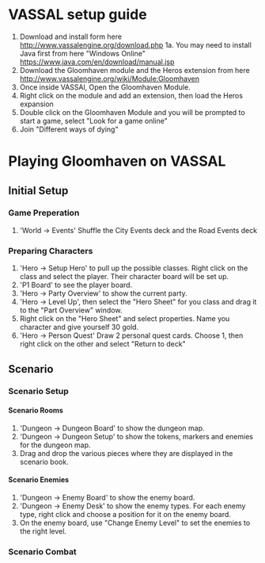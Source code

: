 # VASSAL setup guide #
1. Download and install form here http://www.vassalengine.org/download.php
1a. You may need to install Java first from here "Windows Online" https://www.java.com/en/download/manual.jsp
2. Download the Gloomhaven module and the Heros extension from here http://www.vassalengine.org/wiki/Module:Gloomhaven
3. Once inside VASSAl, Open the Gloomhaven Module.
4. Right click on the module and add an extension, then load the Heros expansion
5. Double click on the Gloomhaven Module and you will be prompted to start a game, select "Look for a game online"
6. Join "Different ways of dying"

# Playing Gloomhaven on VASSAL #
## Initial Setup ##
### Game Preperation ###
1. 'World -> Events' Shuffle the City Events deck and the Road Events deck
### Preparing Characters ###
1. 'Hero -> Setup Hero' to pull up the possible classes. Right click on the class and select the player. Their character board will be set up.
2. 'P1 Board' to see the player board. 
3. 'Hero -> Party Overview' to show the current party.
4. 'Hero -> Level Up', then select the "Hero Sheet" for you class and drag it to the "Part Overview" window.
5. Right click on the "Hero Sheet" and select properties. Name you character and give yourself 30 gold.
6. 'Hero -> Person Quest' Draw 2 personal quest cards. Choose 1, then right click on the other and select "Return to deck"
## Scenario ##
### Scenario Setup ###
#### Scenario Rooms ####
1. 'Dungeon -> Dungeon Board' to show the dungeon map.
2. 'Dungeon -> Dungeon Setup' to show the tokens, markers and enemies for the dungeon map.
3. Drag and drop the various pieces where they are displayed in the scenario book.
####  Scenario Enemies ####
1. 'Dungeon -> Enemy Board' to show the enemy board.
2. 'Dungeon -> Enemy Desk' to show the enemy types. For each enemy type, right click and choose a position for it on the enemy board.
3.  On the enemy board, use "Change Enemy Level" to set the enemies to the right level.
### Scenario Combat ###
